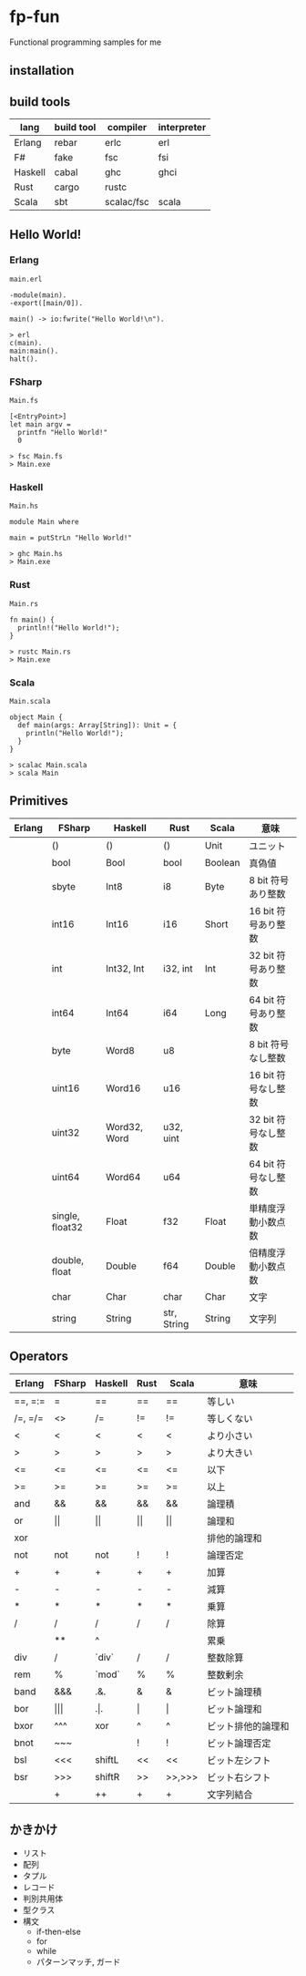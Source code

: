 fp-fun
======

Functional programming samples for me

## installation

## build tools
| lang    | build tool | compiler   | interpreter |
| ------- | ---------- | ---------- | ----------- |
| Erlang  | rebar      | erlc       | erl         |
| F#      | fake       | fsc        | fsi         |
| Haskell | cabal      | ghc        | ghci        |
| Rust    | cargo      | rustc      |             |
| Scala   | sbt        | scalac/fsc | scala       |

## Hello World!

### Erlang
`main.erl`
~~~
-module(main).
-export([main/0]).

main() -> io:fwrite("Hello World!\n").
~~~

~~~
> erl
c(main).
main:main().
halt().
~~~

### FSharp
`Main.fs`
~~~
[<EntryPoint>]
let main argv =
  printfn "Hello World!"
  0
~~~
~~~
> fsc Main.fs
> Main.exe
~~~

### Haskell
`Main.hs`
~~~
module Main where

main = putStrLn "Hello World!"
~~~
~~~
> ghc Main.hs
> Main.exe
~~~

### Rust
`Main.rs`
~~~
fn main() {
  println!("Hello World!");
}
~~~
~~~
> rustc Main.rs
> Main.exe
~~~

### Scala
`Main.scala`
~~~
object Main {
  def main(args: Array[String]): Unit = {
    println("Hello World!");
  }
}
~~~
~~~
> scalac Main.scala
> scala Main
~~~

## Primitives
| Erlang | FSharp          | Haskell      | Rust        | Scala   | 意味                |
| ------ | --------------- | ------------ | ----------- | ------- | ------------------- |
|        | ()              | ()           | ()          | Unit    | ユニット            |
|        | bool            | Bool         | bool        | Boolean | 真偽値              |
|        | sbyte           | Int8         | i8          | Byte    |  8 bit 符号あり整数 |
|        | int16           | Int16        | i16         | Short   | 16 bit 符号あり整数 |
|        | int             | Int32, Int   | i32, int    | Int     | 32 bit 符号あり整数 |
|        | int64           | Int64        | i64         | Long    | 64 bit 符号あり整数 |
|        | byte            | Word8        | u8          |         |  8 bit 符号なし整数 |
|        | uint16          | Word16       | u16         |         | 16 bit 符号なし整数 |
|        | uint32          | Word32, Word | u32, uint   |         | 32 bit 符号なし整数 |
|        | uint64          | Word64       | u64         |         | 64 bit 符号なし整数 |
|        | single, float32 | Float        | f32         | Float   | 単精度浮動小数点数  |
|        | double, float   | Double       | f64         | Double  | 倍精度浮動小数点数  |
|        | char            | Char         | char        | Char    | 文字                |
|        | string          | String       | str, String | String  | 文字列              |

## Operators
| Erlang    | FSharp             | Haskell      | Rust         | Scala        | 意味               |
| --------- | ------------------ | ------------ | ------------ | ------------ | ------------------ |
| ==, =:=   | =                  | ==           | ==           | ==           | 等しい             |
| /=, =/=   | <>                 | /=           | !=           | !=           | 等しくない         |
| <         | <                  | <            | <            | <            | より小さい         |
| >         | >                  | >            | >            | >            | より大きい         |
| <=        | <=                 | <=           | <=           | <=           | 以下               |
| >=        | >=                 | >=           | >=           | >=           | 以上               |
| and       | &&                 | &&           | &&           | &&           | 論理積             |
| or        | &#124;&#124;       | &#124;&#124; | &#124;&#124; | &#124;&#124; | 論理和             |
| xor       |                    |              |              |              | 排他的論理和       |
| not       | not                | not          | !            | !            | 論理否定           |
| +         | +                  | +            | +            | +            | 加算               |
| -         | -                  | -            | -            | -            | 減算               |
| *         | *                  | *            | *            | *            | 乗算               |
| /         | /                  | /            | /            | /            | 除算               |
|           | **                 | ^            |              |              | 累乗               |
| div       | /                  | \`div\`      | /            | /            | 整数除算           |
| rem       | %                  | \`mod\`      | %            | %            | 整数剰余           |
| band      | &&&                | .&.          | &            | &            | ビット論理積       |
| bor       | &#124;&#124;&#124; | .&#124;.     | &#124;       | &#124;       | ビット論理和       |
| bxor      | ^^^                | xor          | ^            | ^            | ビット排他的論理和 |
| bnot      | ~~~                |              | !            | !            | ビット論理否定     |
| bsl       | <<<                | shiftL       | <<           | <<           | ビット左シフト     |
| bsr       | >>>                | shiftR       | >>           | >>,>>>       | ビット右シフト     |
|           | +                  | ++           | +            | +            | 文字列結合         |

## かきかけ
* リスト
* 配列
* タプル
* レコード
* 判別共用体
* 型クラス
* 構文
  * if-then-else
  * for
  * while
  * パターンマッチ, ガード
